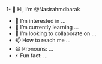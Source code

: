 1- 👋 Hi, I’m @Nasirahmdbarak
- 👀 I’m interested in ...
- 🌱 I’m currently learning ...
- 💞️ I’m looking to collaborate on ...
- 📫 How to reach me ...
- 😄 Pronouns: ...
- ⚡ Fun fact: ...

<!---
Nasirahmdbarak/Nasirahmdbarak is a ✨ special ✨ repository because its `README.md` (this file) appears on your GitHub profile.
You can click the Preview link to take a look at your changes.
--->
